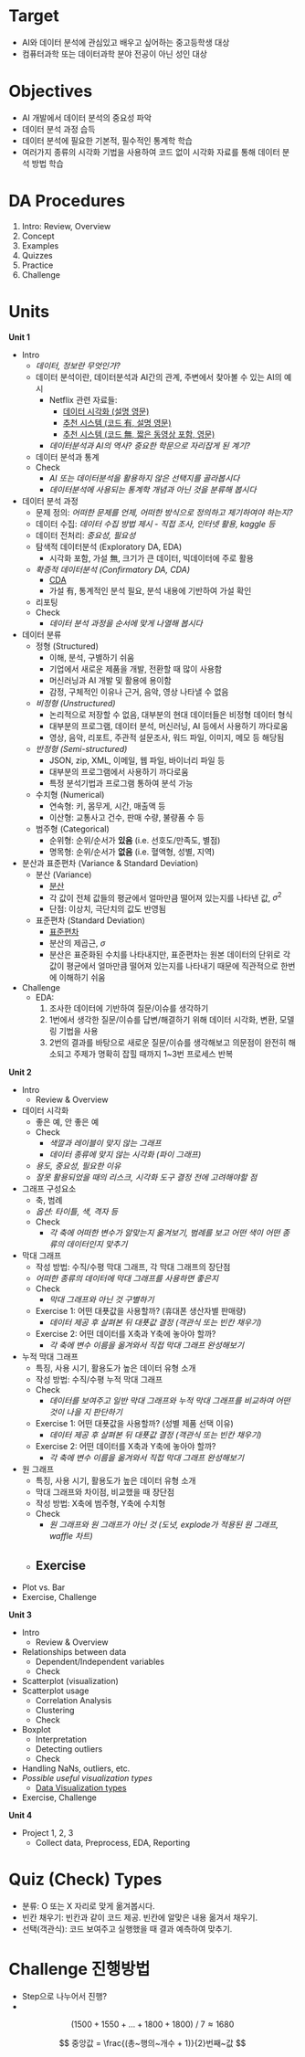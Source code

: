 # Target
- AI와 데이터 분석에 관심있고 배우고 싶어하는 중고등학생 대상
- 컴퓨터과학 또는 데이터과학 분야 전공이 아닌 성인 대상

# Objectives
- AI 개발에서 데이터 분석의 중요성 파악
- 데이터 분석 과정 습득
- 데이터 분석에 필요한 기본적, 필수적인 통계학 학습
- 여러가지 종류의 시각화 기법을 사용하여 코드 없이 시각화 자료를 통해 데이터 분석 방법 학습

# DA Procedures
1. Intro: Review, Overview
2. Concept
3. Examples
4. Quizzes
5. Practice
6. Challenge

# Units
**Unit 1**
- Intro
    - *데이터, 정보란 무엇인가?*
    - 데이터 분석이란, 데이터분석과 AI간의 관계, 주변에서 찾아볼 수 있는 AI의 예시
        - Netflix 관련 자료들:
            - [데이터 시각화 (설명 영문)](https://www.kaggle.com/code/gabrielko/beginners-guide-netflix-visualization-eda)
            - [추천 시스템 (코드 有, 설명 영문)](https://www.kaggle.com/code/sujalbhagathansda/netflix-recommendation-system/notebook)
            - [추천 시스템 (코드 無, 짧은 동영상 포함, 영문)](https://recoai.net/netflix-recommendation-system-how-it-works/)
        - *데이터분석과 AI의 역사? 중요한 학문으로 자리잡게 된 계기?*
    - 데이터 분석과 통계
    - Check
        - *AI 또는 데이터분석을 활용하지 않은 선택지를 골라봅시다*
        - *데이터분석에 사용되는 통계학 개념과 아닌 것을 분류해 봅시다*
- 데이터 분석 과정
    - 문제 정의: *어떠한 문제를 언제, 어떠한 방식으로 정의하고 제기하여야 하는지?*
    - 데이터 수집: *데이터 수집 방법 제시 - 직접 조사, 인터넷 활용, kaggle 등*
    - 데이터 전처리: *중요성, 필요성*
    - 탐색적 데이터분석 (Exploratory DA, EDA)
        - 시각화 포함, 가설 無, 크기가 큰 데이터, 빅데이터에 주로 활용
    - *확증적 데이터분석 (Confirmatory DA, CDA)*
        - [CDA](https://www.insilicogen.com/blog/361)
        - 가설 有, 통계적인 분석 필요, 분석 내용에 기반하여 가설 확인
    - 리포팅
    - Check
        - *데이터 분석 과정을 순서에 맞게 나열해 봅시다*
- 데이터 분류
    - 정형 (Structured)
        - 이해, 분석, 구별하기 쉬움
        - 기업에서 새로운 제품을 개발, 전환할 때 많이 사용함
        - 머신러닝과 AI 개발 및 활용에 용이함
        - 감정, 구체적인 이유나 근거, 음악, 영상 나타낼 수 없음
    - *비정형 (Unstructured)*
        - 논리적으로 저장할 수 없음, 대부분의 현대 데이터들은 비정형 데이터 형식
        - 대부분의 프로그램, 데이터 분석, 머신러닝, AI 등에서 사용하기 까다로움
        - 영상, 음악, 리포트, 주관적 설문조사, 워드 파일, 이미지, 메모 등 해당됨
    - *반정형 (Semi-structured)*
        - JSON, zip, XML, 이메일, 웹 파일, 바이너리 파일 등
        - 대부분의 프로그램에서 사용하기 까다로움
        - 특정 분석기법과 프로그램 통하여 분석 가능
    - 수치형 (Numerical)
        - 연속형: 키, 몸무게, 시간, 매출액 등
        - 이산형: 교통사고 건수, 판매 수량, 불량품 수 등
    - 범주형 (Categorical)
        - 순위형: 순위/순서가 **있음** (i.e. 선호도/만족도, 별점)
        - 명목형: 순위/순서가 **없음** (i.e. 혈액형, 성별, 지역)
- 분산과 표준편차 (Variance & Standard Deviation)
    - 분산 (Variance)
        - [분산](https://www.investopedia.com/terms/v/variance.asp)
        - 각 값이 전체 값들의 평균에서 얼마만큼 떨어져 있는지를 나타낸 값, $\sigma^2$
        - 단점: 이상치, 극단치의 값도 반영됨
    - 표준편차 (Standard Deviation)
        - [표준편차](https://www.investopedia.com/ask/answers/021915/how-standard-deviation-used-determine-risk.asp)
        - 분산의 제곱근, $\sigma$
        - 분산은 표준화된 수치를 나타내지만, 표준편차는 원본 데이터의 단위로 각 값이 평균에서 얼마만큼 떨어져 있는지를 나타내기 때문에 직관적으로 한번에 이해하기 쉬움
- Challenge
    - EDA:
        1. 조사한 데이터에 기반하여 질문/이슈를 생각하기
        2. 1번에서 생각한 질문/이슈를 답변/해결하기 위해 데이터 시각화, 변환, 모델링 기법을 사용
        3. 2번의 결과를 바탕으로 새로운 질문/이슈를 생각해보고 의문점이 완전히 해소되고 주제가 명확히 잡힐 때까지 1~3번 프로세스 반복

**Unit 2**
- Intro
    - Review & Overview
- 데이터 시각화
    - 좋은 예, 안 좋은 예
    - Check
        - *색깔과 레이블이 맞지 않는 그래프*
        - *데이터 종류에 맞지 않는 시각화 (파이 그래프)*
    - *용도, 중요성, 필요한 이유*
    - *잘못 활용되었을 때의 리스크, 시각화 도구 결정 전에 고려해야할 점*
- 그래프 구성요소
    - 축, 범례
    - *옵션: 타이틀, 색, 격자 등*
    - Check
        - *각 축에 어떠한 변수가 알맞는지 옮겨보기, 범례를 보고 어떤 색이 어떤 종류의 데이터인지 맞추기*
- 막대 그래프
    - 작성 방법: 수직/수평 막대 그래프, 각 막대 그래프의 장단점
    - *어떠한 종류의 데이터에 막대 그래프를 사용하면 좋은지*
    - Check
        - *막대 그래프와 아닌 것 구별하기*
    - Exercise 1: 어떤 대푯값을 사용할까? (휴대폰 생산자별 판매량)
        - *데이터 제공 후 살펴본 뒤 대푯값 결정 (객관식 또는 빈칸 채우기)*
    - Exercise 2: 어떤 데이터를 X축과 Y축에 놓아야 할까?
        - *각 축에 변수 이름을 옮겨와서 직접 막대 그래프 완성해보기*
- 누적 막대 그래프
    - 특징, 사용 시기, 활용도가 높은 데이터 유형 소개
    - 작성 방법: 수직/수평 누적 막대 그래프
    - Check
        - *데이터를 보여주고 일반 막대 그래프와 누적 막대 그래프를 비교하여 어떤 것이 나을 지 판단하기*
    - Exercise 1: 어떤 대푯값을 사용할까? (성별 제품 선택 이유)
        - *데이터 제공 후 살펴본 뒤 대푯값 결정 (객관식 또는 빈칸 채우기)*
    - Exercise 2: 어떤 데이터를 X축과 Y축에 놓아야 할까?
        - *각 축에 변수 이름을 옮겨와서 직접 막대 그래프 완성해보기*
- 원 그래프
    - 특징, 사용 시기, 활용도가 높은 데이터 유형 소개
    - 막대 그래프와 차이점, 비교했을 때 장단점
    - 작성 방법: X축에 범주형, Y축에 수치형
    - Check
        - *원 그래프와 원 그래프가 아닌 것 (도넛, explode가 적용된 원 그래프, waffle 차트)*
    - Exercise
        - 
- Plot vs. Bar
- Exercise, Challenge

**Unit 3**
- Intro
    - Review & Overview
- Relationships between data
    - Dependent/Independent variables
    - Check
- Scatterplot (visualization)
- Scatterplot usage
    - Correlation Analysis
    - Clustering
    - Check
- Boxplot
    - Interpretation
    - Detecting outliers
    - Check
- Handling NaNs, outliers, etc.
- *Possible useful visualization types*
    - [Data Visualization types](https://visme.co/blog/data-visualization-types/)
- Exercise, Challenge

**Unit 4**
- Project 1, 2, 3
    - Collect data, Preprocess, EDA, Reporting

# Quiz (Check) Types
- 분류: O 또는 X 자리로 맞게 옮겨봅시다.
- 빈칸 채우기: 빈칸과 같이 코드 제공. 빈칸에 알맞은 내용 옮겨서 채우기.
- 선택(객관식): 코드 보여주고 실행했을 때 결과 예측하여 맞추기.

# Challenge 진행방법
- Step으로 나누어서 진행?
- 

$$
(1500 + 1550 + ... + 1800 + 1800)~/~7 \approx 1680
$$

$$
중앙값 = \frac{(총~행의~개수 + 1)}{2}번째~값
$$